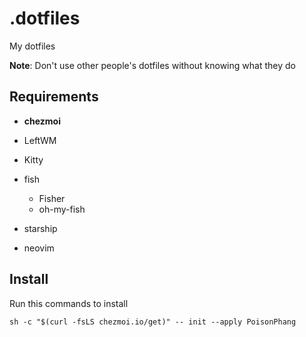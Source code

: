 # .dotfiles

My dotfiles  

**Note**: Don't use other people's dotfiles without knowing what they do  

## Requirements

* **chezmoi**

* LeftWM

* Kitty

* fish
  * Fisher
  * oh-my-fish

* starship

* neovim

## Install

Run this commands to install  

```fish
sh -c "$(curl -fsLS chezmoi.io/get)" -- init --apply PoisonPhang
```
